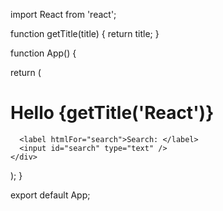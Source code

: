 import React from 'react';

function getTitle(title) {
  return title;
}

function App() {


  return (
    <div> 
      <h1>Hello {getTitle('React')}</h1>

      <label htmlFor="search">Search: </label>
      <input id="search" type="text" />
    </div>
  );
}

export default App;